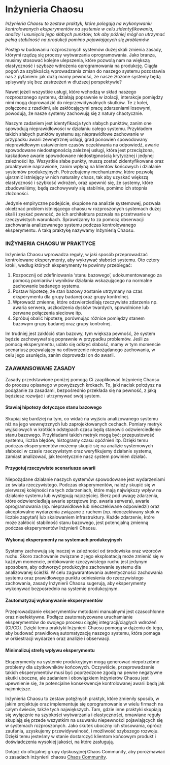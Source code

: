 # Inżynieria Chaosu

_Inżynieria Chaosu to zestaw praktyk, które polegają na wykonywaniu kontrolowanych eksperymentów na systemie w celu zidentyfikowania, analizy i usunięcia jego słabych punktów, tak aby później mógł on utrzymać pełną stabilność na produkcji pomimo pojawiających się problemów._

Postęp w budowaniu rozproszonych systemów dużej skali zmienia zasady, którymi rządzą się procesy wytwarzania oprogramowania. Jako branża, musimy stosować kolejne ulepszenia, które pozwolą nam na większą elastyczność i szybsze wdrożenia oprogramowania na produkcję. Ciągła pogoń za szybkością wprowadzania zmian do naszego systemu pozostawia nas z pytaniem: jak dużą mamy pewność, że nasze złożone systemy będą spisywały się bez zastrzeżeń w dłuższej perspektywie?

Nawet jeżeli wszystkie usługi, które wchodzą w skład naszego rozproszonego systemu, działają poprawnie w izolacji, interakcje pomiędzy nimi mogą doprowadzić do nieprzewidywalnych skutków. Te z kolei, połączone z rzadkimi, ale zakłócającymi pracę zdarzeniami losowymi, powodują, że nasze systemy zachowują się z natury chaotycznie.

Naszym zadaniem jest identyfikacja tych słabych punktów, zanim one spowodują nieprawidłowości w działaniu całego systemu. Przykładem takich słabych punktów systemu są: nieprawidłowe zachowanie w przypadku awarii zewnętrznej usługi, grad ponowień spowodowany nieprawidłowym ustawieniem czasów oczekiwania na odpowiedź, awarie spowodowane niedostępnością zależnej usługi, która jest przeciążona, kaskadowe awarie spowodowane niedostępnością krytycznej i jedynej zależności itp. Wszystkie słabe punkty, muszą zostać zidentyfikowane oraz proaktywnie naprawione, zanim wpłyną na klientów końcowych i działanie systemów produkcyjnych. Potrzebujemy mechanizmów, które pozwolą ujarzmić istniejący w nich naturalny chaos, tak aby uzyskać większą elastyczność i szybkość wdrożeń, oraz upewnić się, że systemy, które zbudowaliśmy, będą zachowywały się stabilnie, pomimo ich stopnia złożoności.

Jedynie empiryczne podejście, skupione na analizie systemowej, pozwala okiełznać problem istniejącego chaosu w rozproszonych systemach dużej skali i zyskać pewność, że ich architektura pozwala na przetrwanie w rzeczywistych warunkach. Sprawdzamy to za pomocą obserwacji zachowania analizowanego systemu podczas kontrolowanego eksperymentu. A taką praktykę nazywamy Inżynierią Chaosu.

### INŻYNIERIA CHAOSU W PRAKTYCE <a href="#inzynieria-chaosu-w-praktyce" id="inzynieria-chaosu-w-praktyce"></a>

Inżynieria Chaosu wprowadza reguły, w jaki sposób przeprowadzać kontrolowane eksperymenty, aby wykrywać słabości systemu. Oto cztery kroki, według których eksperymenty te powinny przebiegać:

1. Rozpocznij od zdefiniowania ‘stanu bazowego’, udokumentowanego za pomocą pomiarów i wyników działania wskazującego na normalne zachowanie badanego systemu.
2. Postaw hipotezę, że stan bazowy zostanie utrzymany na czas eksperymentu dla grupy badanej oraz grupy kontrolnej.
3. Wprowadź zmienne, które odzwierciedlają rzeczywiste zdarzenia np. awaria serwera, uszkodzenia dysków twardych, spowolnione lub zerwane połączenia sieciowe itp.
4. Spróbuj obalić hipotezę, porównując różnice pomiędzy stanem bazowym grupy badanej oraz grupy kontrolnej.

Im trudniej jest zakłócić stan bazowy, tym większa pewność, że system będzie zachowywał się poprawnie w przypadku problemów. Jeśli za pomocą eksperymentu, udało się odkryć słabość, mamy w tym momencie scenariusz pozwalający na odtworzenie niepożądanego zachowania, w celu jego usunięcia, zanim doprowadzi on do awarii.

### ZAAWANSOWANE ZASADY <a href="#zaawansowane-zasady" id="zaawansowane-zasady"></a>

Zasady przedstawione poniżej pomogą Ci zaaplikować Inżynierię Chaosu do procesu opisanego w powyższych krokach. To, jaki nacisk położysz na podążanie za zasadami, bezpośrednio przekłada się na pewność, z jaką będziesz rozwijać i utrzymywać swój system.

#### Stawiaj hipotezy dotyczące stanu bazowego <a href="#stawiaj-hipotezy-dotyczace-stanu-bazowego" id="stawiaj-hipotezy-dotyczace-stanu-bazowego"></a>

Skupiaj się bardziej na tym, co widać na wyjściu analizowanego systemu niż na jego wewnętrznych lub zaprojektowanych cechach. Pomiary metryk wyjściowych w krótkich odstępach czasu będą stanowić odzwierciedlenie stanu bazowego. Przykładami takich metryk mogą być: przepustowość systemu, liczba błędów, histogramy czasu opóźnień itp. Dzięki temu podczas eksperymentów możemy skupić się na analizie systemowych słabości w czasie rzeczywistym oraz weryfikujemy działanie systemu, zamiast analizować, jak teoretycznie nasz system powinien działać.

#### Przygotuj rzeczywiste scenariusze awarii <a href="#przygotuj-rzeczywiste-scenariusze-awarii" id="przygotuj-rzeczywiste-scenariusze-awarii"></a>

Niepożądane działanie naszych systemów spowodowane jest wydarzeniami ze świata rzeczywistego. Podczas eksperymentów, należy skupić się w pierwszej kolejności na tych zdarzeniach, które mają największy wpływ na działanie systemu lub występują najczęściej. Bierz pod uwagę zdarzenia, które odzwierciedlają awarie sprzętowe (np. awaria serwera), awarie oprogramowania (np. nieprawidłowe lub nieoczekiwane odpowiedzi) oraz akceptowalne wydarzenia związane z ruchem (np. nieoczekiwany skok w liczbie zapytań) lub skalowaniem infrastruktury. Każde zdarzenie, które może zakłócić stabilność stanu bazowego, jest potencjalną zmienną podczas eksperymentów Inżynierii Chaosu.

#### Wykonuj eksperymenty na systemach produkcyjnych <a href="#wykonuj-eksperymenty-na-systemach-produkcyjnych" id="wykonuj-eksperymenty-na-systemach-produkcyjnych"></a>

Systemy zachowują się inaczej w zależności od środowiska oraz wzorców ruchu. Skoro zachowanie związane z jego eksploatacją może zmienić się w każdym momencie, próbkowanie rzeczywistego ruchu jest jedynym sposobem, aby odtworzyć produkcyjne zachowanie systemu dla analizowanej ścieżki. W celu zagwarantowania autentyczności zachowania systemu oraz prawidłowego punktu odniesienia do rzeczywistego zachowania, zasady Inżynierii Chaosu sugerują, aby eksperymenty wykonywać bezpośrednio na systemie produkcyjnym.

#### Zautomatyzuj wykonywanie eksperymentów <a href="#zautomatyzuj-wykonywanie-eksperymentow" id="zautomatyzuj-wykonywanie-eksperymentow"></a>

Przeprowadzanie eksperymentów metodami manualnymi jest czasochłonne oraz nieefektywne. Podłącz zautomatyzowane uruchamianie eksperymentów do swojego procesu ciągłej integracji/ciągłych wdrożeń (CI/CD). Dzięki temu praktyki Inżynierii Chaosu pomogą w dążeniu do tego, aby budować prawidłową automatyzację naszego systemu, która pomaga w orkiestracji wydarzeń oraz analizie i obserwacji.

#### Minimalizuj strefę wpływu eksperymentu <a href="#minimalizuj-strefe-wplywu-eksperymentu" id="minimalizuj-strefe-wplywu-eksperymentu"></a>

Eksperymenty na systemie produkcyjnym mogą generować niepotrzebne problemy dla użytkowników końcowych. Oczywiście, przeprowadzenie takich eksperymentów musi być poprzedzone zgodą na pewne negatywne skutki uboczne, ale zadaniem i obowiązkiem Inżynierów Chaosu jest upewnienie się, że potencjalne konsekwencje kontrolowanej awarii będą jak najmniejsze.

Inżynieria Chaosu to zestaw potężnych praktyk, które zmieniły sposób, w jakim projektuje oraz implementuje się oprogramowanie w wielu firmach na całym świecie, także tych największych. Tam, gdzie inne praktyki skupiają się wyłącznie na szybkości wytwarzania i elastyczności, omawiane reguły skupiają się przede wszystkim na usuwaniu niepewności pojawiających się w systemach rozproszonych. Jako skutek uboczny ich stosowania, oprócz zaufania, uzyskujemy przewidywalność, i możliwość szybszego rozwoju. Dzięki temu jesteśmy w stanie dostarczyć klientom końcowym produkt i doświadczenia wysokiej jakości, na które zasługują.

Dołącz do oficjalnej grupy dyskusyjnej Chaos Community, aby porozmawiać o zasadach inżynierii chaosu [Chaos Community](https://groups.google.com/forum/#!forum/chaos-community).
